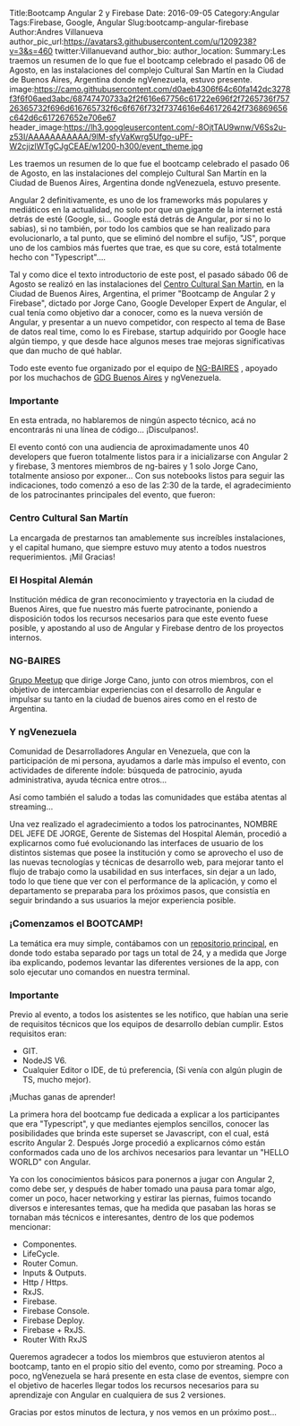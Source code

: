 Title:Bootcamp Angular 2 y Firebase
Date: 2016-09-05
Category:Angular
Tags:Firebase, Google, Angular
Slug:bootcamp-angular-firebase
Author:Andres Villanueva
author_pic_url:https://avatars3.githubusercontent.com/u/1209238?v=3&s=460
twitter:Villanuevand
author_bio:
author_location:
Summary:Les traemos un resumen de lo que fue el bootcamp celebrado el pasado 06 de Agosto, en las instalaciones del complejo Cultural San Martín en la Ciudad de Buenos Aires, Argentina donde ngVenezuela, estuvo presente.
image:https://camo.githubusercontent.com/d0aeb4306f64c60fa142dc3278f3f6f06aed3abc/68747470733a2f2f616e67756c61722e696f2f7265736f75726365732f696d616765732f6c6f676f732f7374616e646172642f736869656c642d6c617267652e706e67
header_image:https://lh3.googleusercontent.com/-8OjtTAU9wnw/V6Ss2u-z53I/AAAAAAAAAAA/9lM-sfyVaKwrg5Ufgo-uPF-W2cjizlWTgCJgCEAE/w1200-h300/event_theme.jpg

Les traemos un resumen de lo que fue el bootcamp celebrado el pasado 06 de Agosto, en las instalaciones del complejo Cultural San Martín en la Ciudad de Buenos Aires, Argentina donde ngVenezuela, estuvo presente.

Angular 2 definitivamente, es uno de los frameworks más populares y mediáticos en la actualidad, no solo por que un gigante de la internet está detrás de esté (Google, si… Google está detrás de Angular, por si no lo sabias), si no también, por todo los cambios que se han realizado para evolucionarlo, a tal punto, que se  eliminó del nombre el sufijo, "JS", porque uno de los cambios más fuertes que trae, es que su core, está totalmente hecho con "Typescript".... 

Tal y como dice el texto introductorio de este post, el pasado sábado 06 de Agosto se realizó en las instalaciones del [Centro Cultural San Martin](http://www.elculturalsanmartin.org/), en la Ciudad de Buenos Aires, Argentina, el primer "Bootcamp de Angular 2 y Firebase", dictado por Jorge Cano, Google Developer Expert de Angular, el cual tenía como objetivo dar a conocer, como es la nueva versión de Angular, y presentar a un nuevo competidor, con respecto al tema de Base de datos real time, como lo es Firebase, startup adquirido por Google hace algún tiempo, y que desde hace algunos meses trae mejoras significativas que dan mucho de qué hablar. 

Todo este evento fue organizado por el equipo de [NG-BAIRES](https://www.ng-baires.com/) , apoyado por los muchachos de [GDG Buenos Aires](https://gdg.com.ar/)  y ngVenezuela.

### Importante
En esta entrada, no hablaremos de ningún aspecto técnico, acá no encontrarás ni una línea de código… ¡Disculpanos!.

El evento contó con una audiencia de aproximadamente unos 40 developers que  fueron totalmente listos para ir a inicializarse con Angular 2 y firebase, 3 mentores miembros de ng-baires y 1 solo Jorge Cano, totalmente ansioso por exponer... Con sus notebooks listos para seguir las indicaciones, todo comenzó a eso de las 2:30 de la tarde, el agradecimiento de los patrocinantes principales del evento, que fueron: 

### Centro Cultural San Martín
La encargada de prestarnos tan amablemente sus increíbles instalaciones, y el capital humano, que siempre estuvo muy atento a todos nuestros requerimientos. ¡Mil Gracias!

### El Hospital Alemán
Institución médica de gran reconocimiento y trayectoria en la ciudad de Buenos Aires, que fue nuestro más fuerte patrocinante, poniendo a disposición todos los recursos necesarios para que este evento fuese posible, y apostando al uso de Angular y Firebase dentro de los proyectos internos. 

### NG-BAIRES
[Grupo Meetup](https://www.meetup.com/es-ES/NG-BAIRES/) que dirige Jorge Cano, junto con otros miembros, con el objetivo de intercambiar experiencias con el desarrollo de Angular e impulsar su tanto en la ciudad de buenos aires como en el resto de Argentina.

### Y ngVenezuela
Comunidad de Desarrolladores Angular en Venezuela, que con la participación de mi persona, ayudamos a darle màs impulso el evento, con actividades de diferente índole: búsqueda de patrocinio, ayuda administrativa, ayuda técnica entre otros… 


Así como también el saludo a todas las comunidades que estába atentas al streaming…


 Una vez realizado el agradecimiento a todos los patrocinantes, NOMBRE DEL JEFE  DE JORGE, Gerente de Sistemas del Hospital Alemán, procedió a explicarnos como fué evolucionando las interfaces de usuario de los distintos sistemas que posee la institución y como se aprovecho el uso de las nuevas tecnologías y técnicas de desarrollo web, para mejorar tanto el flujo de trabajo como la usabilidad en sus interfaces, sin dejar a un lado, todo lo que tiene que ver con el performance de la aplicación, y como el departamento  se preparaba para los próximos pasos, que consistía en seguir brindando a sus usuarios la mejor experiencia posible.


### ¡Comenzamos el BOOTCAMP!

La temática era muy simple, contábamos con un [repositorio principal](https://github.com/jorgeucano/bootcamp), en donde todo estaba separado por tags un total de 24, y a medida que Jorge iba explicando, podemos levantar las diferentes versiones de la app, con solo ejecutar uno comandos en nuestra terminal. 


### Importante
Previo al evento, a todos los asistentes se les notifico, que habían una serie de requisitos técnicos que los equipos de desarrollo debían cumplir. Estos requisitos eran: 

* GIT.
* NodeJS V6.
* Cualquier Editor o IDE, de tú preferencia, (Si venía con algún plugin de TS, mucho mejor).

¡Muchas ganas de aprender!

La primera hora del bootcamp fue dedicada a explicar a los participantes  que era "Typescript", y que mediantes ejemplos sencillos, conocer las posibilidades que brinda este superset se Javascript, con el cual, está escrito Angular 2.  Después Jorge procedió a explicarnos cómo están conformados cada uno de los archivos necesarios  para levantar un "HELLO WORLD" con Angular. 

Ya con los conocimientos básicos para ponernos a jugar con Angular 2, como debe ser, y después de haber tomado una pausa para tomar algo, comer un poco, hacer networking y estirar las piernas, fuimos tocando diversos e interesantes temas, que ha medida que pasaban las horas se tornaban más técnicos e interesantes, dentro de los que podemos mencionar: 

* Componentes.
* LifeCycle.
* Router Comun.
* Inputs & Outputs.
* Http / Https.
* RxJS.
* Firebase.
* Firebase Console.
* Firebase Deploy.
* Firebase + RxJS.
* Router With RxJS



Queremos agradecer a todos los miembros que estuvieron atentos al bootcamp, tanto en el propio sitio del evento, como por streaming. Poco a poco, ngVenezuela se hará presente en esta clase de eventos, siempre con el objetivo de hacerles llegar todos los recursos necesarios para su aprendizaje con Angular en cualquiera de sus 2 versiones. 

Gracias por estos minutos de lectura, y nos vemos en un próximo post...
